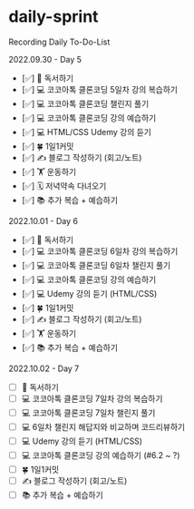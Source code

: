 # daily-sprint
Recording Daily To-Do-List

2022.09.30 - Day 5
- [✅] 📖 독서하기
- [✅] 💻 코코아톡 클론코딩 5일차 강의 복습하기
- [✅] 💻 코코아톡 클론코딩 챌린지 풀기
- [✅] 💻 코코아톡 클론코딩 강의 예습하기
- [✅] 💻 HTML/CSS Udemy 강의 듣기 
- [✅] 🍀 1일1커밋
- [✅] ✍️ 블로그 작성하기 (회고/노트)
- [✅] 🏋️ 운동하기
- [✅] 🗓️ 저녁약속 다녀오기
- [✅] 📚 추가 복습 + 예습하기 

2022.10.01 - Day 6
- [✅] 📖 독서하기
- [✅] 💻 코코아톡 클론코딩 6일차 강의 복습하기
- [✅] 💻 코코아톡 클론코딩 6일차 챌린지 풀기
- [✅] 💻 코코아톡 클론코딩 강의 예습하기
- [✅] 💻 Udemy 강의 듣기 (HTML/CSS)
- [✅] 🍀 1일1커밋
- [✅] ✍️ 블로그 작성하기 (회고/노트)
- [✅] 🏋️ 운동하기
- [✅] 📚 추가 복습 + 예습하기

2022.10.02 - Day 7
- [ ] 📖 독서하기
- [ ] 💻 코코아톡 클론코딩 7일차 강의 복습하기
- [ ] 💻 코코아톡 클론코딩 7일차 챌린지 풀기
- [ ] 💻 6일차 챌린지 해답지와 비교하며 코드리뷰하기
- [ ] 💻 Udemy 강의 듣기 (HTML/CSS)
- [ ] 💻 코코아톡 클론코딩 강의 예습하기 (#6.2 ~ ?)
- [ ] 🍀 1일1커밋
- [ ] ✍️ 블로그 작성하기 (회고/노트)
- [ ] 📚 추가 복습 + 예습하기 
